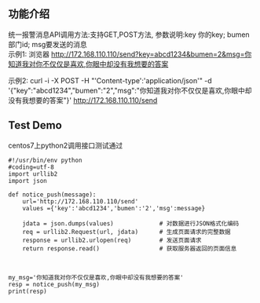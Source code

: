 ## 功能介绍

统一报警消息API调用方法:支持GET,POST方法, 参数说明:key 你的key; bumen 部门id; msg要发送的消息                
示例1: 浏览器 http://172.168.110.110/send?key=abcd1234&bumen=2&msg=你知道我对你不仅仅是喜欢,你眼中却没有我想要的答案</p>
示例2: curl -i -X POST -H "'Content-type':'application/json'" -d '{"key":"abcd1234","bumen":"2","msg":"你知道我对你不仅仅是喜欢,你眼中却没有我想要的答案"}'  http://172.168.110.110/send

##  Test Demo
centos7上python2调用接口测试通过

```
#!/usr/bin/env python
#coding=utf-8
import urllib2
import json
    
def notice_push(message):
    url='http://172.168.110.110/send'
    values ={'key':'abcd1234','bumen':'2','msg':message}

    jdata = json.dumps(values)             # 对数据进行JSON格式化编码
    req = urllib2.Request(url, jdata)      # 生成页面请求的完整数据
    response = urllib2.urlopen(req)        # 发送页面请求
    return response.read()                 # 获取服务器返回的页面信息



my_msg='你知道我对你不仅仅是喜欢,你眼中却没有我想要的答案'
resp = notice_push(my_msg)
print(resp)
```